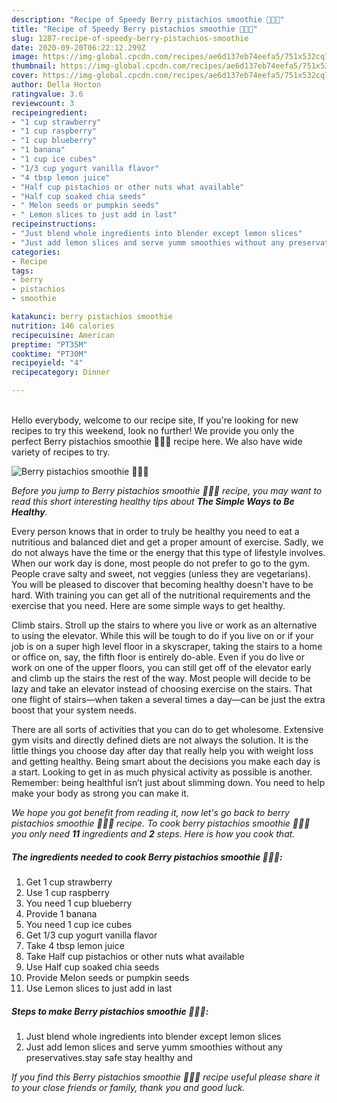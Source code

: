```yaml
---
description: "Recipe of Speedy Berry pistachios smoothie 🍓🍒🍹"
title: "Recipe of Speedy Berry pistachios smoothie 🍓🍒🍹"
slug: 1287-recipe-of-speedy-berry-pistachios-smoothie
date: 2020-09-20T06:22:12.299Z
image: https://img-global.cpcdn.com/recipes/ae6d137eb74eefa5/751x532cq70/berry-pistachios-smoothie-🍓🍒🍹-recipe-main-photo.jpg
thumbnail: https://img-global.cpcdn.com/recipes/ae6d137eb74eefa5/751x532cq70/berry-pistachios-smoothie-🍓🍒🍹-recipe-main-photo.jpg
cover: https://img-global.cpcdn.com/recipes/ae6d137eb74eefa5/751x532cq70/berry-pistachios-smoothie-🍓🍒🍹-recipe-main-photo.jpg
author: Della Horton
ratingvalue: 3.6
reviewcount: 3
recipeingredient:
- "1 cup strawberry"
- "1 cup raspberry"
- "1 cup blueberry"
- "1 banana"
- "1 cup ice cubes"
- "1/3 cup yogurt vanilla flavor"
- "4 tbsp lemon juice"
- "Half cup pistachios or other nuts what available"
- "Half cup soaked chia seeds"
- " Melon seeds or pumpkin seeds"
- " Lemon slices to just add in last"
recipeinstructions:
- "Just blend whole ingredients into blender except lemon slices"
- "Just add lemon slices and serve yumm smoothies without any preservatives.stay safe stay healthy and"
categories:
- Recipe
tags:
- berry
- pistachios
- smoothie

katakunci: berry pistachios smoothie 
nutrition: 146 calories
recipecuisine: American
preptime: "PT35M"
cooktime: "PT30M"
recipeyield: "4"
recipecategory: Dinner

---
```

<br>
Hello everybody, welcome to our recipe site, If you're looking for new recipes to try this weekend, look no further! We provide you only the perfect Berry pistachios smoothie 🍓🍒🍹 recipe here. We also have wide variety of recipes to try.
<br>


![Berry pistachios smoothie 🍓🍒🍹](https://img-global.cpcdn.com/recipes/ae6d137eb74eefa5/751x532cq70/berry-pistachios-smoothie-🍓🍒🍹-recipe-main-photo.jpg)

<i>Before you jump to Berry pistachios smoothie 🍓🍒🍹 recipe, you may want to read this short interesting healthy tips about <strong>The Simple Ways to Be Healthy</strong>.</i>

Every person knows that in order to truly be healthy you need to eat a nutritious and balanced diet and get a proper amount of exercise. Sadly, we do not always have the time or the energy that this type of lifestyle involves. When our work day is done, most people do not prefer to go to the gym. People crave salty and sweet, not veggies (unless they are vegetarians). You will be pleased to discover that becoming healthy doesn't have to be hard. With training you can get all of the nutritional requirements and the exercise that you need. Here are some simple ways to get healthy.

Climb stairs. Stroll up the stairs to where you live or work as an alternative to using the elevator. While this will be tough to do if you live on or if your job is on a super high level floor in a skyscraper, taking the stairs to a home or office on, say, the fifth floor is entirely do-able. Even if you do live or work on one of the upper floors, you can still get off of the elevator early and climb up the stairs the rest of the way. Most people will decide to be lazy and take an elevator instead of choosing exercise on the stairs. That one flight of stairs—when taken a several times a day—can be just the extra boost that your system needs. 

There are all sorts of activities that you can do to get wholesome. Extensive gym visits and directly defined diets are not always the solution. It is the little things you choose day after day that really help you with weight loss and getting healthy. Being smart about the decisions you make each day is a start. Looking to get in as much physical activity as possible is another. Remember: being healthful isn’t just about slimming down. You need to help make your body as strong you can make it. 


<i>We hope you got benefit from reading it, now let's go back to berry pistachios smoothie 🍓🍒🍹 recipe. To cook berry pistachios smoothie 🍓🍒🍹 you only need <strong>11</strong> ingredients and <strong>2</strong> steps. Here is how you cook that.
</i>

##### The ingredients needed to cook Berry pistachios smoothie 🍓🍒🍹:

1. Get 1 cup strawberry
1. Use 1 cup raspberry
1. You need 1 cup blueberry
1. Provide 1 banana
1. You need 1 cup ice cubes
1. Get 1/3 cup yogurt vanilla flavor
1. Take 4 tbsp lemon juice
1. Take Half cup pistachios or other nuts what available
1. Use Half cup soaked chia seeds
1. Provide  Melon seeds or pumpkin seeds
1. Use  Lemon slices to just add in last


##### Steps to make Berry pistachios smoothie 🍓🍒🍹:

1. Just blend whole ingredients into blender except lemon slices
1. Just add lemon slices and serve yumm smoothies without any preservatives.stay safe stay healthy and


<i>If you find this Berry pistachios smoothie 🍓🍒🍹 recipe useful please share it to your close friends or family, thank you and good luck.</i>

